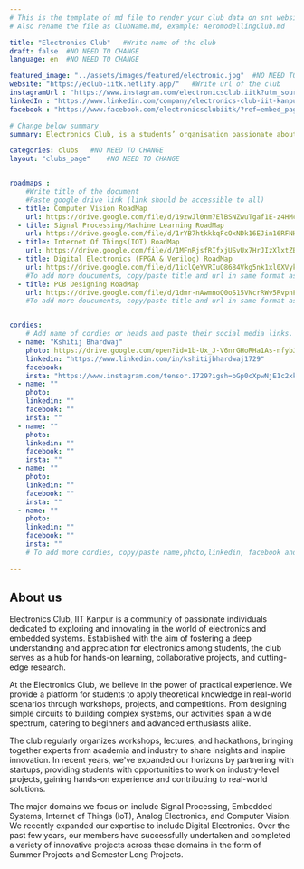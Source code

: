 ```yaml
---
# This is the template of md file to render your club data on snt website. The below example is of Aeromodelling Club, please modify the data according to your clunb.
# Also rename the file as ClubName.md, example: AeromodellingClub.md

title: "Electronics Club"   #Write name of the club
draft: false  #NO NEED TO CHANGE
language: en  #NO NEED TO CHANGE

featured_image: "../assets/images/featured/electronic.jpg"  #NO NEED TO CHANGE
website: "https://eclub-iitk.netlify.app/"   #Write url of the club
instagramUrl : "https://www.instagram.com/electronicsclub.iitk?utm_source=ig_web_button_share_sheet&igsh=ZDNlZDc0MzIxNw=="
linkedIn : "https://www.linkedin.com/company/electronics-club-iit-kanpur/mycompany/?viewAsMember=true"
facebook : "https://www.facebook.com/electronicsclubiitk/?ref=embed_page"

# Change below summary
summary: Electronics Club, is a students’ organisation passionate about electronics and technology, coming together to explore, learn, and innovate. Our club provides a collaborative environment where members can work on exciting projects, enhance their skills, and connect with like-minded individuals. Whether you're a beginner or an experienced enthusiast, you'll find opportunities to engage in hands-on activities, attend workshops, and participate in competitions.

categories: clubs   #NO NEED TO CHANGE
layout: "clubs_page"    #NO NEED TO CHANGE


roadmaps :
    #Write title of the document
    #Paste google drive link (link should be accessible to all)
  - title: Computer Vision RoadMap
    url: https://drive.google.com/file/d/19zwJl0nm7ElBSNZwuTgaf1E-z4HMcGQY/view?usp=sharing
  - title: Signal Processing/Machine Learning RoadMap
    url: https://drive.google.com/file/d/1rYB7htkkkqFcOxNDk16EJin16RFNHwi9/view?usp=sharing
  - title: Internet Of Things(IOT) RoadMap
    url: https://drive.google.com/file/d/1MFnRjsfRIfxjUSvUx7HrJIzXlxtZB7zH/view?usp=sharing
  - title: Digital Electronics (FPGA & Verilog) RoadMap
    url: https://drive.google.com/file/d/1iclQeYVRIuO8684Vkg5nk1xl0XVykGZx/view?usp=sharing
    #To add more doucuments, copy/paste title and url in same format as above.
  - title: PCB Designing RoadMap
    url: https://drive.google.com/file/d/1dmr-nAwmnoQ0oS15VNcrRWv5RvpnFQis/view?usp=sharing
    #To add more doucuments, copy/paste title and url in same format as above.


cordies:
    # Add name of cordies or heads and paste their social media links.
  - name: "Kshitij Bhardwaj"
    photo: https://drive.google.com/open?id=1b-Ux_J-V6nrGHoRHa1As-nfybJZthY5X
    linkedin: "https://www.linkedin.com/in/kshitijbhardwaj1729"
    facebook: 
    insta: "https://www.instagram.com/tensor.1729?igsh=bGp0cXpwNjE1c2xk"
  - name: ""
    photo:
    linkedin: ""
    facebook: ""
    insta: ""
  - name: ""
    photo: 
    linkedin: ""
    facebook: ""
    insta: ""
  - name: ""
    photo: 
    linkedin: ""
    facebook: ""
    insta: ""
  - name: ""
    photo: 
    linkedin: ""
    facebook: ""
    insta: ""
    # To add more cordies, copy/paste name,photo,linkedin, facebook and insta in same format as above.
    
---
```


<!-- Write about us section -->
## About us
Electronics Club, IIT Kanpur is a community of passionate individuals dedicated to exploring and innovating in the world of electronics and embedded systems. Established with the aim of fostering a deep understanding and appreciation for electronics among students, the club serves as a hub for hands-on learning, collaborative projects, and cutting-edge research.

At the Electronics Club, we believe in the power of practical experience. We provide a platform for students to apply theoretical knowledge in real-world scenarios through workshops, projects, and competitions. From designing simple circuits to building complex systems, our activities span a wide spectrum, catering to beginners and advanced enthusiasts alike.

The club regularly organizes workshops, lectures, and hackathons, bringing together experts from academia and industry to share insights and inspire innovation.  In recent years, we've expanded our horizons by partnering with startups, providing students with opportunities to work on industry-level projects, gaining hands-on experience and contributing to real-world solutions.

The major domains we focus on include Signal Processing, Embedded Systems, Internet of Things (IoT), Analog Electronics, and Computer Vision. We recently expanded our expertise to include Digital Electronics. Over the past few years, our members have successfully undertaken and completed a variety of innovative projects across these domains in the form of Summer Projects and Semester Long Projects.